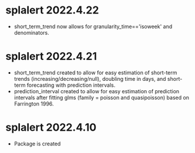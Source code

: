 # splalert 2022.4.22

- short_term_trend now allows for granularity_time=='isoweek' and denominators.

# splalert 2022.4.21

- short_term_trend created to allow for easy estimation of short-term trends (increasing/decreasing/null), doubling time in days, and short-term forecasting with prediction intervals.
- prediction_interval created to allow for easy estimation of prediction intervals after fitting glms (family = poisson and quasipoisson) based on Farrington 1996.

# splalert 2022.4.10

- Package is created
